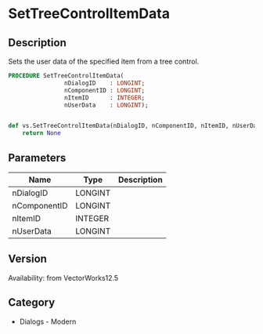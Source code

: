 # SetTreeControlItemData

## Description
Sets the user data of the specified item from a tree control.

```pascal
PROCEDURE SetTreeControlItemData(
				nDialogID    : LONGINT;
				nComponentID : LONGINT;
				nItemID      : INTEGER;
				nUserData    : LONGINT);
```

```python

def vs.SetTreeControlItemData(nDialogID, nComponentID, nItemID, nUserData):
    return None
```

## Parameters
|Name|Type|Description|
|---|---|---|
|nDialogID|LONGINT||
|nComponentID|LONGINT||
|nItemID|INTEGER||
|nUserData|LONGINT||

## Version
Availability: from VectorWorks12.5
## Category
* Dialogs - Modern

